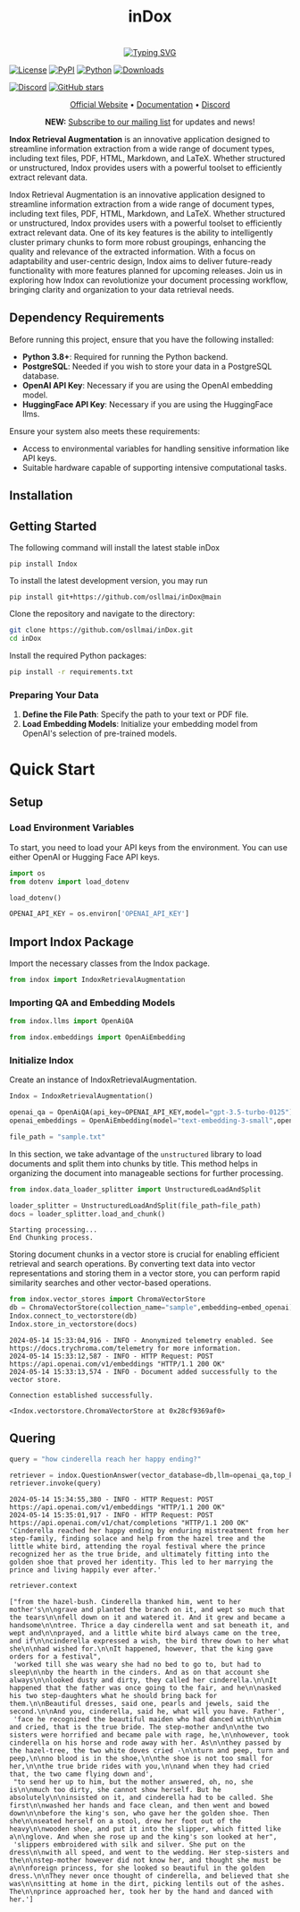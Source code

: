 
<p align="center">


<div style="position: relative; width: 100%; text-align: center;">
    <h1>inDox</h1>
    <a href="https://github.com/osllmai/inDox">
        <img src="https://readme-typing-svg.demolab.com?font=Georgia&size=16&duration=3000&pause=500&multiline=true&width=700&height=100&lines=InDox;Advanced+Search+and+Retrieval+Augmentation+Generative+%7C+Open+Source;Copy+right+©️+OSLLAM.ai" alt="Typing SVG" style="margin-top: 20px;"/>
    </a>
</div>



[![License](https://img.shields.io/github/license/osllmai/inDox)](https://github.com/osllmai/inDox/blob/main/LICENSE)
[![PyPI](https://badge.fury.io/py/Indox.svg)](https://pypi.org/project/Indox/0.1.5/)
[![Python](https://img.shields.io/pypi/pyversions/Indox.svg)](https://pypi.org/project/Indox/0.1.4/)
[![Downloads](https://static.pepy.tech/badge/indox)](https://pepy.tech/project/indox)

[![Discord](https://img.shields.io/discord/1223867382460579961?label=Discord&logo=Discord&style=social)](https://discord.com/invite/ossllmai)
[![GitHub stars](https://img.shields.io/github/stars/osllmai/inDox?style=social)](https://github.com/osllmai/inDox)




<p align="center">
  <a href="https://osllm.ai">Official Website</a> &bull; <a href="https://github.com/osllmai/inDox/wiki">Documentation</a> &bull; <a href="https://discord.gg/qrCc56ZR">Discord</a>
</p>


<p align="center">
  <b>NEW:</b> <a href="https://docs.google.com/forms/d/1CQXJvxLUqLBSXnjqQmRpOyZqD6nrKubLz2WTcIJ37fU/prefill">Subscribe to our mailing list</a> for updates and news!
</p>



**Indox Retrieval Augmentation** is an innovative application designed to streamline information extraction from a wide
range of document types, including text files, PDF, HTML, Markdown, and LaTeX. Whether structured or unstructured, Indox
provides users with a powerful toolset to efficiently extract relevant data.

Indox Retrieval Augmentation is an innovative application designed to streamline information extraction from a wide
range of document types, including text files, PDF, HTML, Markdown, and LaTeX. Whether structured or unstructured, Indox
provides users with a powerful toolset to efficiently extract relevant data. One of its key features is the ability to
intelligently cluster primary chunks to form more robust groupings, enhancing the quality and relevance of the extracted
information.
With a focus on adaptability and user-centric design, Indox aims to deliver future-ready functionality with more
features planned for upcoming releases. Join us in exploring how Indox can revolutionize your document processing
workflow, bringing clarity and organization to your data retrieval needs.

## Dependency Requirements

Before running this project, ensure that you have the following installed:

- **Python 3.8+**: Required for running the Python backend.
- **PostgreSQL**: Needed if you wish to store your data in a PostgreSQL database.
- **OpenAI API Key**: Necessary if you are using the OpenAI embedding model.
- **HuggingFace API Key**: Necessary if you are using the HuggingFace llms.

Ensure your system also meets these requirements:

- Access to environmental variables for handling sensitive information like API keys.
- Suitable hardware capable of supporting intensive computational tasks.

## Installation


## Getting Started

The following command will install the latest stable inDox

```
pip install Indox
```

To install the latest development version, you may run

```
pip install git+https://github.com/osllmai/inDox@main
```


Clone the repository and navigate to the directory:

```bash
git clone https://github.com/osllmai/inDox.git
cd inDox
```

Install the required Python packages:

```bash
pip install -r requirements.txt
```


### Preparing Your Data

1. **Define the File Path**: Specify the path to your text or PDF file.
2. **Load Embedding Models**: Initialize your embedding model from OpenAI's selection of pre-trained models.

# Quick Start

## Setup

### Load Environment Variables

To start, you need to load your API keys from the environment. You can
use either OpenAI or Hugging Face API keys.

``` python
import os
from dotenv import load_dotenv

load_dotenv()

OPENAI_API_KEY = os.environ['OPENAI_API_KEY']
```

## Import Indox Package

Import the necessary classes from the Indox package.

``` python
from indox import IndoxRetrievalAugmentation
```

### Importing QA and Embedding Models

``` python
from indox.llms import OpenAiQA
```

``` python
from indox.embeddings import OpenAiEmbedding
```

### Initialize Indox

Create an instance of IndoxRetrievalAugmentation.

``` python
Indox = IndoxRetrievalAugmentation()
```

``` python
openai_qa = OpenAiQA(api_key=OPENAI_API_KEY,model="gpt-3.5-turbo-0125")
openai_embeddings = OpenAiEmbedding(model="text-embedding-3-small",openai_api_key=OPENAI_API_KEY)
```


``` python
file_path = "sample.txt"
```

In this section, we take advantage of the `unstructured` library to load
documents and split them into chunks by title. This method helps in
organizing the document into manageable sections for further
processing.

``` python
from indox.data_loader_splitter import UnstructuredLoadAndSplit
```

``` python
loader_splitter = UnstructuredLoadAndSplit(file_path=file_path)
docs = loader_splitter.load_and_chunk()
```

    Starting processing...
    End Chunking process.

Storing document chunks in a vector store is crucial for enabling
efficient retrieval and search operations. By converting text data into
vector representations and storing them in a vector store, you can
perform rapid similarity searches and other vector-based operations.

``` python
from indox.vector_stores import ChromaVectorStore
db = ChromaVectorStore(collection_name="sample",embedding=embed_openai)
Indox.connect_to_vectorstore(db)
Indox.store_in_vectorstore(docs)
```

    2024-05-14 15:33:04,916 - INFO - Anonymized telemetry enabled. See                     https://docs.trychroma.com/telemetry for more information.
    2024-05-14 15:33:12,587 - INFO - HTTP Request: POST https://api.openai.com/v1/embeddings "HTTP/1.1 200 OK"
    2024-05-14 15:33:13,574 - INFO - Document added successfully to the vector store.

    Connection established successfully.

    <Indox.vectorstore.ChromaVectorStore at 0x28cf9369af0>

## Quering

``` python
query = "how cinderella reach her happy ending?"
```

``` python
retriever = indox.QuestionAnswer(vector_database=db,llm=openai_qa,top_k=5)
retriever.invoke(query)
```

    2024-05-14 15:34:55,380 - INFO - HTTP Request: POST https://api.openai.com/v1/embeddings "HTTP/1.1 200 OK"
    2024-05-14 15:35:01,917 - INFO - HTTP Request: POST https://api.openai.com/v1/chat/completions "HTTP/1.1 200 OK"
    'Cinderella reached her happy ending by enduring mistreatment from her step-family, finding solace and help from the hazel tree and the little white bird, attending the royal festival where the prince recognized her as the true bride, and ultimately fitting into the golden shoe that proved her identity. This led to her marrying the prince and living happily ever after.'

``` python
retriever.context
```
    ["from the hazel-bush. Cinderella thanked him, went to her mother's\n\ngrave and planted the branch on it, and wept so much that the tears\n\nfell down on it and watered it. And it grew and became a handsome\n\ntree. Thrice a day cinderella went and sat beneath it, and wept and\n\nprayed, and a little white bird always came on the tree, and if\n\ncinderella expressed a wish, the bird threw down to her what she\n\nhad wished for.\n\nIt happened, however, that the king gave orders for a festival",
     'worked till she was weary she had no bed to go to, but had to sleep\n\nby the hearth in the cinders. And as on that account she always\n\nlooked dusty and dirty, they called her cinderella.\n\nIt happened that the father was once going to the fair, and he\n\nasked his two step-daughters what he should bring back for them.\n\nBeautiful dresses, said one, pearls and jewels, said the second.\n\nAnd you, cinderella, said he, what will you have. Father',
     'face he recognized the beautiful maiden who had danced with\n\nhim and cried, that is the true bride. The step-mother and\n\nthe two sisters were horrified and became pale with rage, he,\n\nhowever, took cinderella on his horse and rode away with her. As\n\nthey passed by the hazel-tree, the two white doves cried -\n\nturn and peep, turn and peep,\n\nno blood is in the shoe,\n\nthe shoe is not too small for her,\n\nthe true bride rides with you,\n\nand when they had cried that, the two came flying down and',
     "to send her up to him, but the mother answered, oh, no, she is\n\nmuch too dirty, she cannot show herself. But he absolutely\n\ninsisted on it, and cinderella had to be called. She first\n\nwashed her hands and face clean, and then went and bowed down\n\nbefore the king's son, who gave her the golden shoe. Then she\n\nseated herself on a stool, drew her foot out of the heavy\n\nwooden shoe, and put it into the slipper, which fitted like a\n\nglove. And when she rose up and the king's son looked at her",
     'slippers embroidered with silk and silver. She put on the dress\n\nwith all speed, and went to the wedding. Her step-sisters and the\n\nstep-mother however did not know her, and thought she must be a\n\nforeign princess, for she looked so beautiful in the golden dress.\n\nThey never once thought of cinderella, and believed that she was\n\nsitting at home in the dirt, picking lentils out of the ashes. The\n\nprince approached her, took her by the hand and danced with her.']

```
